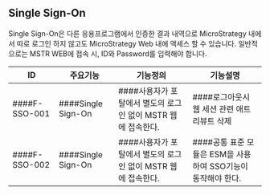 ## Single Sign-On
Single Sign-On은 다른 응용프로그램에서 인증한 결과 내역으로 MicroStrategy 내에서 따로 로그인 하지 않고도 MicroStrategy Web 내에 액세스 할 수 있습니다.
일반적으로는 MSTR WEB에 접속 시, ID와 Password를 입력해야 합니다.

|ID|주요기능|기능정의|기능설명|
|---|---|---|---|
|####F-SSO-001|####Single Sign-On|####사용자가 포탈에서 별도의 로그인 없이 MSTR 웹에 접속한다.|####로그아웃시 웹 세션 관련 애트리뷰트 삭제|
|####F-SSO-002|####Single Sign-On|####사용자가 포탈에서 별도의 로그인 없이 MSTR 웹에 접속한다.|####공통 표준 모듈은 ESM을 사용하여 SSO기능이 동작해야 한다.|
